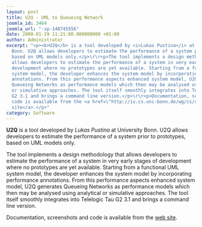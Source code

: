 ```yaml
---
layout: post
title: U2Q - UML to Queueing Network
joomla_id: 3464
joomla_url: "-sp-148745556"
date: 2008-01-29 11:21:00.000000000 +01:00
author: Administrator
excerpt: "<p><b>U2Q</b> is a tool developed by <i>Lukas Pustina</i> at University
  Bonn. U2Q allows developers to estimate the performance of a system prior to prototypes,
  based on UML models only.</p>\r\r<p>The tool implements a design methodology that
  allows developers to estimate the performance of a system in very early stages of
  development where no prototypes are yet available. Starting from a functional UML
  system model, the developer enhances the system model by incorporating performance
  annotations. From this performance aspects enhanced system model, U2Q generates
  Queueing Networks as performance models which then may be analysed using analytical
  or simulative approaches. The tool itself smoothly integrates into Telelogic Tau
  G2 3.1 and brings a command line version.</p>\r\r<p>Documentation, screenshots and
  code is available from the <a href=\"http://iv.cs.uni-bonn.de/wg/cs/applications/u2q\">web
  site</a>.</p>"
category: Software
---
```

<p><b>U2Q</b> is a tool developed by <i>Lukas Pustina</i> at University Bonn. U2Q allows developers to estimate the performance of a system prior to prototypes, based on UML models only.</p><p>The tool implements a design methodology that allows developers to estimate the performance of a system in very early stages of development where no prototypes are yet available. Starting from a functional UML system model, the developer enhances the system model by incorporating performance annotations. From this performance aspects enhanced system model, U2Q generates Queueing Networks as performance models which then may be analysed using analytical or simulative approaches. The tool itself smoothly integrates into Telelogic Tau G2 3.1 and brings a command line version.</p><p>Documentation, screenshots and code is available from the <a href="http://iv.cs.uni-bonn.de/wg/cs/applications/u2q">web site</a>.</p>

